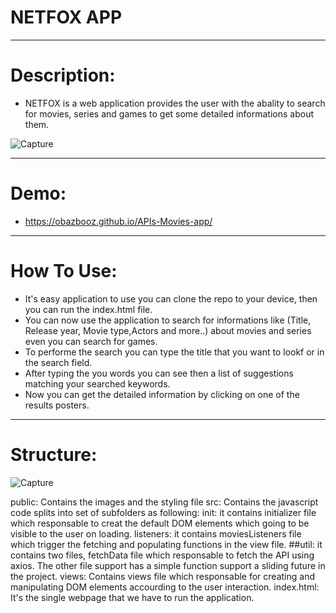 # NETFOX APP
-------------------------------------------

# Description: 
* NETFOX is a web application provides the user with the abality to search for movies, series and games to get some detailed informations about them. 

![Capture](https://user-images.githubusercontent.com/90429106/145089110-23cebb42-06bc-4547-a719-9fe8440c9932.PNG)

-------------------------------------------
# Demo:
* https://obazbooz.github.io/APIs-Movies-app/

-------------------------------------------
# How To Use:
- It's easy application to use you can clone the repo to your device, then you can run the index.html file.
- You can now use the application to search for informations like (Title, Release year, Movie type,Actors and more..) about movies and series even you can search for games.
- To performe the search you can type the title that you want to lookf or in the search field.
- After typing the you words you can see then a list of suggestions matching your searched keywords. 
- Now you can get the detailed information by clicking on one of the results posters.

-------------------------------------------
# Structure:
![Capture](https://user-images.githubusercontent.com/90429106/145100126-47caeaec-62d3-491e-b6d5-03d456d7c873.PNG)

public: Contains the images and the styling file
src: Contains the javascript code splits into set of subfolders as following:
init: it contains initializer file which responsable to creat the default DOM elements which going to be visible to the user on loading.
listeners: it contains moviesListeners file which trigger the fetching and populating functions in the view file.
##util: it contains two files, fetchData file which responsable to fetch the API using axios. The other file support has a simple function support a sliding future in the project.
views: Contains views file which responsable for creating and manipulating DOM elements accourding to the user interaction.
index.html: It's the single webpage that we have to run the application.

